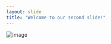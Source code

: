 ```yaml
---
layout: slide
title: "Welcome to our second slide!"
---
```

![image](https://user-images.githubusercontent.com/100217309/155175265-4ea39951-c6ca-4fac-9927-57812276751e.png)

